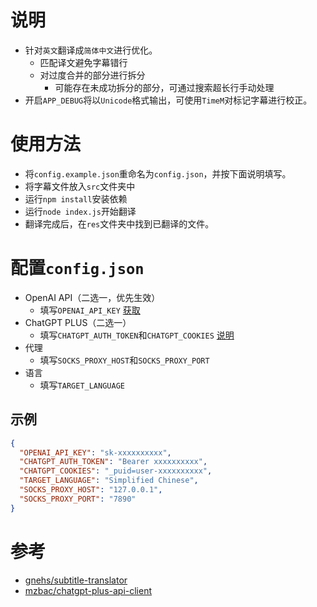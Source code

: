 # 说明
- 针对`英文`翻译成`简体中文`进行优化。
  - 匹配译文避免字幕错行
  - 对过度合并的部分进行拆分
    - 可能存在未成功拆分的部分，可通过搜索超长行手动处理
- 开启`APP_DEBUG`将以`Unicode`格式输出，可使用`TimeM`对标记字幕进行校正。

# 使用方法
- 将`config.example.json`重命名为`config.json`，并按下面说明填写。
- 将字幕文件放入`src`文件夹中
- 运行`npm install`安装依赖
- 运行`node index.js`开始翻译
- 翻译完成后，在`res`文件夹中找到已翻译的文件。

# 配置`config.json`
- OpenAI API（二选一，优先生效）
  - 填写`OPENAI_API_KEY` [获取](https://platform.openai.com/account/api-keys)
- ChatGPT PLUS（二选一）
  - 填写`CHATGPT_AUTH_TOKEN`和`CHATGPT_COOKIES` [说明](https://github.com/mzbac/chatgpt-plus-api-client#getting-chatgpt_cookies-from-cookies)
- 代理
  - 填写`SOCKS_PROXY_HOST`和`SOCKS_PROXY_PORT`
- 语言
  - 填写`TARGET_LANGUAGE`

## 示例
```json
{
  "OPENAI_API_KEY": "sk-xxxxxxxxxx",
  "CHATGPT_AUTH_TOKEN": "Bearer xxxxxxxxxx",
  "CHATGPT_COOKIES": "_puid=user-xxxxxxxxxx",
  "TARGET_LANGUAGE": "Simplified Chinese",
  "SOCKS_PROXY_HOST": "127.0.0.1",
  "SOCKS_PROXY_PORT": "7890"
}
```

# 参考
- [gnehs/subtitle-translator](https://github.com/gnehs/subtitle-translator)
- [mzbac/chatgpt-plus-api-client](https://github.com/mzbac/chatgpt-plus-api-client)
